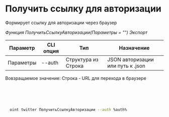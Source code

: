 ﻿---
sidebar_position: 1
---

# Получить ссылку для авторизации
 Формирует ссылку для авторизации через браузер


*Функция ПолучитьСсылкуАвторизации(Параметры = "") Экспорт*

  | Параметр | CLI опция | Тип | Назначение |
  |-|-|-|-|
  | Параметры | --auth | Структура из Строка | JSON авторизации или путь к .json |

  
  Вовзращаемое значение:   Строка -  URL для перехода в браузере

```bsl title="Пример кода"
	

	
```

```sh title="Пример команд CLI"
    
  oint twitter ПолучитьСсылкуАвторизации --auth %auth%

```


```json title="Результат"



```
